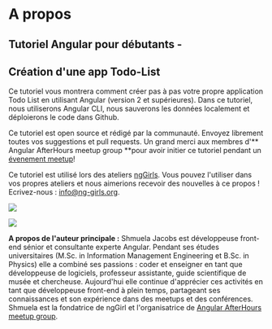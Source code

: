 # A propos

## Tutoriel Angular pour débutants -

## Création d'une app Todo-List

Ce tutoriel vous montrera comment créer pas à pas votre propre application Todo List en utilisant Angular \(version 2 et supérieures\). Dans ce tutoriel, nous utiliserons Angular CLI, nous sauverons les données localement et déploierons le code dans Github.

Ce tutoriel est open source et rédigé par la communauté. Envoyez librement toutes vos suggestions et pull requests.
Un grand merci aux membres d'** Angular AfterHours meetup group **pour avoir initier ce tutoriel pendant un [évenement meetup](http://www.meetup.com/Angular-AfterHours/events/235151422/)!

Ce tutoriel est utilisé lors des ateliers [ngGirls](http://ng-girls.org). Vous pouvez l'utiliser dans vos propres ateliers et nous aimerions recevoir des nouvelles à ce propos ! Ecrivez-nous : [info@ng-girls.org](mailto:info@ng-girls.org).

![](.gitbook/assets/nggirls-banner-transparent%20%281%29.png)

![](.gitbook/assets/slogen%20%282%29.png)

**A propos de l'auteur principale :** Shmuela Jacobs est développeuse front-end sénior et consultante experte Angular. Pendant ses études universitaires (M.Sc. in Information Management Engineering et B.Sc. in Physics\)  elle a combiné ses passions : coder et enseigner en tant que développeuse de logiciels, professeur assistante, guide scientifique de musée et chercheuse. Aujourd'hui elle continue d'apprécier ces activités en tant que développeuse front-end à plein temps, partageant ses connaissances et son expérience dans des meetups et des conférences.  Shmuela est la fondatrice de ngGirl et l'organisatrice de [Angular AfterHours meetup group](https://www.meetup.com/Angular-AfterHours/).

